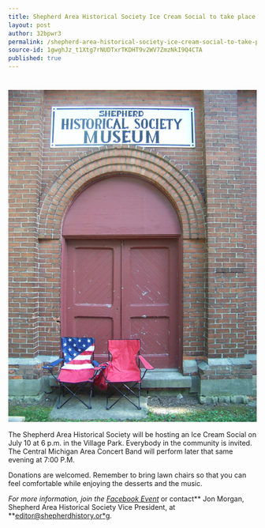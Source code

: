 ```yaml
---
title: Shepherd Area Historical Society Ice Cream Social to take place on July 10
layout: post
author: 32bpwr3
permalink: /shepherd-area-historical-society-ice-cream-social-to-take-place-on-july-10/
source-id: 1gwghJz_t1Xtg7rNUDTxrTKDHT9v2WV7ZmzNkI9Q4CTA
published: true
---
```

#     

![image alt text](/public/uPIILBaRSobV7XGKg5nfHg_img_0.jpg)

The Shepherd Area Historical Society will be hosting an Ice Cream Social on July 10 at 6 p.m. in the Village Park. Everybody in the community is invited. The Central Michigan Area Concert Band will perform later that same evening at 7:00 P.M.

Donations are welcomed. Remember to bring lawn chairs so that you can feel comfortable while enjoying the desserts and the music.

*For more information, join the [Facebook Event](https://www.facebook.com/events/1389978637748781/?acontext=%7B%22ref%22%3A%223%22%2C%22ref_newsfeed_story_type%22%3A%22regular%22%2C%22feed_story_type%22%3A%22117%22%2C%22action_history%22%3A%22null%22%7D)* or contact** Jon Morgan, Shepherd Area Historical Society Vice President, at **[editor@shepherdhistory.or*g](mailto:editor@shepherdhistory.org)*.*

